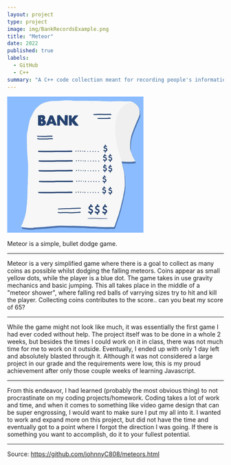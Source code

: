 ```yaml
---
layout: project
type: project
image: img/BankRecordsExample.png
title: "Meteor"
date: 2022
published: true
labels:
  - GitHub
  - C++
summary: "A C++ code collection meant for recording people's information."
---
```


<img class="img-fluid" src="../img/BankSquare.png">

Meteor is a simple, bullet dodge game.

<hr>
Meteor is a very simplified game where there is a goal to collect as many coins as possible whilst dodging the falling meteors. Coins appear as small yellow dots, while the player is a blue dot. The game takes in use gravity mechanics and basic jumping. This all takes place in the middle of a "meteor shower", where falling red balls of varrying sizes try to hit and kill the player. Collecting coins contributes to the score.. can you beat my score of 65?
<hr>
While the game might not look like much, it was essentially the first game I had ever coded without help. The project itself was to be done in a whole 2 weeks, but besides the times I could work on it in class, there was not much time for me to work on it outside. Eventually, I ended up with only 1 day left and absolutely blasted through it. Although it was not considered a large project in our grade and the requirements were low, this is my proud achievement after only those couple weeks of learning Javascript.
<hr>
From this endeavor, I had learned (probably the most obvious thing) to not procrastinate on my coding projects/homework. Coding takes a lot of work and time, and when it comes to something like video game design that can be super engrossing, I would want to make sure I put my all into it. I wanted to work and expand more on this project, but did not have the time and eventually got to a point where I forgot the direction I was going. If there is something you want to accomplish, do it to your fullest potential.
<hr>

Source: https://github.com/johnnyC808/meteors.html
